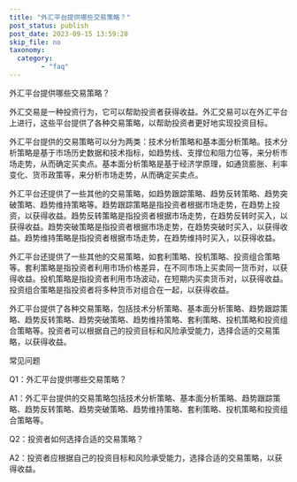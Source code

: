 ```yaml
---
title: "外汇平台提供哪些交易策略？"
post_status: publish
post_date: 2023-09-15 13:59:28
skip_file: no
taxonomy:
  category:
        - "faq"
---
```


外汇平台提供哪些交易策略？

外汇交易是一种投资行为，它可以帮助投资者获得收益。外汇交易可以在外汇平台上进行，这些平台提供了各种交易策略，以帮助投资者更好地实现投资目标。

外汇平台提供的交易策略可以分为两类：技术分析策略和基本面分析策略。技术分析策略是基于市场历史数据和技术指标，如趋势线、支撑位和阻力位等，来分析市场走势，从而确定买卖点。基本面分析策略是基于经济学原理，如通货膨胀、利率变化、货币政策等，来分析市场走势，从而确定买卖点。

外汇平台还提供了一些其他的交易策略，如趋势跟踪策略、趋势反转策略、趋势突破策略、趋势维持策略等。趋势跟踪策略是指投资者根据市场走势，在趋势上投资，以获得收益。趋势反转策略是指投资者根据市场走势，在趋势反转时买入，以获得收益。趋势突破策略是指投资者根据市场走势，在趋势突破时买入，以获得收益。趋势维持策略是指投资者根据市场走势，在趋势维持时买入，以获得收益。

外汇平台还提供了一些其他的交易策略，如套利策略、投机策略、投资组合策略等。套利策略是指投资者利用市场价格差异，在不同市场上买卖同一货币对，以获得收益。投机策略是指投资者利用市场波动，在短期内买卖货币对，以获得收益。投资组合策略是指投资者将多种货币对组合在一起，以获得收益。

外汇平台提供了各种交易策略，包括技术分析策略、基本面分析策略、趋势跟踪策略、趋势反转策略、趋势突破策略、趋势维持策略、套利策略、投机策略和投资组合策略等。投资者可以根据自己的投资目标和风险承受能力，选择合适的交易策略，以获得收益。

常见问题

Q1：外汇平台提供哪些交易策略？

A1：外汇平台提供的交易策略包括技术分析策略、基本面分析策略、趋势跟踪策略、趋势反转策略、趋势突破策略、趋势维持策略、套利策略、投机策略和投资组合策略等。

Q2：投资者如何选择合适的交易策略？

A2：投资者应根据自己的投资目标和风险承受能力，选择合适的交易策略，以获得收益。
